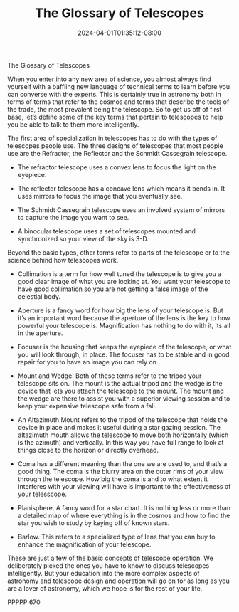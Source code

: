 ﻿---
title: "The Glossary of Telescopes"
date: 2024-04-01T01:35:12-08:00
description: "TXT Tips for Web Success"
featured_image: "/images/TXT.jpg"
tags: ["TXT"]
---

The Glossary of Telescopes

When you enter into any new area of science, you almost always find yourself with a baffling new language of technical terms to learn before you can converse with the experts.  This is certainly true in astronomy both in terms of terms that refer to the cosmos and terms that describe the tools of the trade, the most prevalent being the telescope.  So to get us off of first base, let’s define some of the key terms that pertain to telescopes to help you be able to talk to them more intelligently.  

The first area of specialization in telescopes has to do with the types of telescopes people use.  The three designs of telescopes that most people use are the Refractor, the Reflector and the Schmidt Cassegrain telescope.  

*	The refractor telescope uses a convex lens to focus the light on the eyepiece.  

*	The reflector telescope has a concave lens which means it bends in.  It uses mirrors to focus the image that you eventually see.  

*	The Schmidt Cassegrain telescope uses an involved system of mirrors to capture the image you want to see.

*	A binocular telescope uses a set of telescopes mounted and synchronized so your view of the sky is 3-D.

Beyond the basic types, other terms refer to parts of the telescope or to the science behind how telescopes work.

*	Collimation is a term for how well tuned the telescope is to give you a good clear image of what you are looking at.  You want your telescope to have good collimation so you are not getting a false image of the celestial body.

*	Aperture is a fancy word for how big the lens of your telescope is.  But it’s an important word because the aperture of the lens is the key to how powerful your telescope is.  Magnification has nothing to do with it, its all in the aperture.

*	Focuser is the housing that keeps the eyepiece of the telescope, or what you will look through, in place.  The focuser has to be stable and in good repair for you to have an image you can rely on.

*	Mount and Wedge.  Both of these terms refer to the tripod your telescope sits on.  The mount is the actual tripod and the wedge is the device that lets you attach the telescope to the mount.  The mount and the wedge are there to assist you with a superior viewing session and to keep your expensive telescope safe from a fall.

*	An Altazimuth Mount refers to the tripod of the telescope that holds the device in place and makes it useful during a star gazing session.  The altazimuth mouth allows the telescope to move both horizontally (which is the azimuth) and vertically.  In this way you have full range to look at things close to the horizon or directly overhead.

*	Coma has a different meaning than the one we are used to, and that’s a good thing.  The coma is the blurry area on the outer rims of your view through the telescope.  How big the coma is and to what extent it interferes with your viewing will have is important to the effectiveness of your telesscope.

*	Planisphere.  A fancy word for a star chart.  It is nothing less or more than a detailed map of where everything is in the cosmos and how to find the star you wish to study by keying off of known stars.

*	Barlow.  This refers to a specialized type of lens that you can buy to enhance the magnification of your telescope.  

These are just a few of the basic concepts of telescope operation.  We deliberately picked the ones you have to know to discuss telescopes intelligently.  But your education into the more complex aspects of astronomy and telescope design and operation will go on for as long as you are a lover of astronomy, which we hope is for the rest of your life.

PPPPP 670


